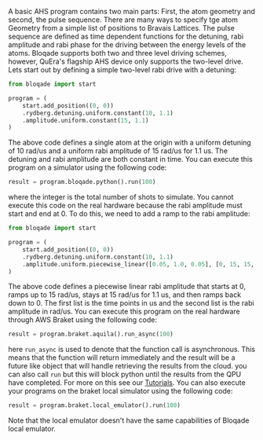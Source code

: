 
A basic AHS program contains two main parts: First, the atom geometry and second, the pulse sequence. There are many ways to specify tge atom Geometry from a simple list of positions to Bravais Lattices. The pulse sequence are defined as time dependent functions for the detuning, rabi amplitude and rabi phase for the driving between the energy levels of the atoms. Bloqade supports both two and three level driving schemes, however, QuEra's flagship AHS device only supports the two-level drive. Lets start out by defining a simple two-level rabi drive with a detuning:

```python
from bloqade import start

program = (
    start.add_position((0, 0))
    .rydberg.detuning.uniform.constant(10, 1.1)
    .amplitude.uniform.constant(15, 1.1)
)
```

The above code defines a single atom at the origin with a uniform detuning of 10 rad/us and a uniform rabi amplitude of 15 rad/us for 1.1 us. The detuning and rabi amplitude are both constant in time. You can execute this program on a simulator using the following code:

```python
result = program.bloqade.python().run(100)
```

where the integer is the total number of shots to simulate. You cannot execute this code on the real hardware because the rabi amplitude must start and end at 0. To do this, we need to add a ramp to the rabi amplitude:

```python
from bloqade import start

program = (
    start.add_position((0, 0))
    .rydberg.detuning.uniform.constant(10, 1.1)
    .amplitude.uniform.piecewise_linear([0.05, 1.0, 0.05], [0, 15, 15, 0])
)
```

The above code defines a piecewise linear rabi amplitude that starts at 0, ramps up to 15 rad/us, stays at 15 rad/us for 1.1 us, and then ramps back down to 0. The first list is the time points in us and the second list is the rabi amplitude in rad/us. You can execute this program on the real hardware through AWS Braket using the following code:

```python
result = program.braket.aquila().run_async(100)
```

here `run_async` is used to denote that the function call is asynchronous. This means that the function will return immediately and the result will be a future like object that will handle retrieving the results from the cloud. you can also call `run` but this will block python until the results from the QPU have completed. For more on this see our [Tutorials](https://queracomputing.github.io/bloqade-python-examples/latest/). You can also execute your programs on the braket local simulator using the following code:

```python
result = program.braket.local_emulator().run(100)
```

Note that the local emulator doesn't have the same capabilities of Bloqade local emulator.
